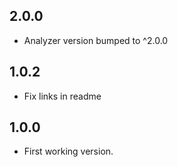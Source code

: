 ## 2.0.0

- Analyzer version bumped to ^2.0.0

## 1.0.2

- Fix links in readme

## 1.0.0

- First working version.
